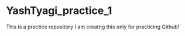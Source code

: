 # YashTyagi_practice_1
 This is a practice repository
 I am creatng this only for practicing Github!
